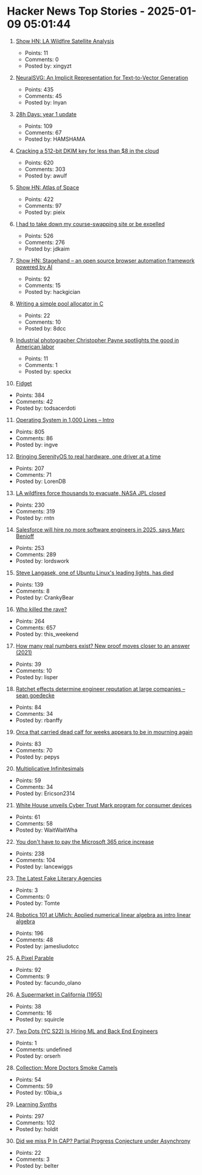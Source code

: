 # Hacker News Top Stories - 2025-01-09 05:01:44

1. [Show HN: LA Wildfire Satellite Analysis](https://github.com/xingyzt/fire)
   - Points: 11
   - Comments: 0
   - Posted by: xingyzt

2. [NeuralSVG: An Implicit Representation for Text-to-Vector Generation](https://sagipolaczek.github.io/NeuralSVG/)
   - Points: 435
   - Comments: 45
   - Posted by: lnyan

3. [28h Days: year 1 update](https://sidhion.com/blog/28h_days_update_1/)
   - Points: 109
   - Comments: 67
   - Posted by: HAMSHAMA

4. [Cracking a 512-bit DKIM key for less than $8 in the cloud](https://dmarcchecker.app/articles/crack-512-bit-dkim-rsa-key)
   - Points: 620
   - Comments: 303
   - Posted by: awulf

5. [Show HN: Atlas of Space](https://atlasof.space/)
   - Points: 422
   - Comments: 97
   - Posted by: pieix

6. [I had to take down my course-swapping site or be expelled](https://www.linkedin.com/posts/jdkaim_github-jdkaimhuskyswap-huskyswap-project-activity-7282609173316415488-1jdb)
   - Points: 526
   - Comments: 276
   - Posted by: jdkaim

7. [Show HN: Stagehand – an open source browser automation framework powered by AI](https://github.com/browserbase/stagehand)
   - Points: 92
   - Comments: 15
   - Posted by: hackgician

8. [Writing a simple pool allocator in C](https://8dcc.github.io/programming/pool-allocator.html)
   - Points: 22
   - Comments: 10
   - Posted by: 8dcc

9. [Industrial photographer Christopher Payne spotlights the good in American labor](https://www.scopeofwork.net/the-honorable-parts/)
   - Points: 11
   - Comments: 1
   - Posted by: speckx

10. [Fidget](https://www.mattkeeter.com/projects/fidget/)
   - Points: 384
   - Comments: 42
   - Posted by: todsacerdoti

11. [Operating System in 1,000 Lines – Intro](https://operating-system-in-1000-lines.vercel.app/en)
   - Points: 805
   - Comments: 86
   - Posted by: ingve

12. [Bringing SerenityOS to real hardware, one driver at a time](https://sdomi.pl/weblog/23-serenityos-realhw/)
   - Points: 207
   - Comments: 71
   - Posted by: LorenDB

13. [LA wildfires force thousands to evacuate, NASA JPL closed](https://www.theregister.com/2025/01/08/los_angeles_fires_jpl/)
   - Points: 230
   - Comments: 319
   - Posted by: rntn

14. [Salesforce will hire no more software engineers in 2025, says Marc Benioff](https://www.salesforceben.com/salesforce-will-hire-no-more-software-engineers-in-2025-says-marc-benioff/)
   - Points: 253
   - Comments: 289
   - Posted by: lordswork

15. [Steve Langasek, one of Ubuntu Linux's leading lights, has died](https://thenewstack.io/steve-langasek-one-of-ubuntu-linuxs-leading-lights-has-died/)
   - Points: 139
   - Comments: 8
   - Posted by: CrankyBear

16. [Who killed the rave?](https://www.ft.com/content/2138e940-0c81-44b0-87a7-325f278413e1)
   - Points: 264
   - Comments: 657
   - Posted by: this_weekend

17. [How many real numbers exist? New proof moves closer to an answer (2021)](https://www.quantamagazine.org/how-many-numbers-exist-infinity-proof-moves-math-closer-to-an-answer-20210715/)
   - Points: 39
   - Comments: 10
   - Posted by: lisper

18. [Ratchet effects determine engineer reputation at large companies – sean goedecke](https://www.seangoedecke.com/ratchet-effects/)
   - Points: 84
   - Comments: 34
   - Posted by: rbanffy

19. [Orca that carried dead calf for weeks appears to be in mourning again](https://www.nytimes.com/2025/01/02/us/mother-orca-tahlequah-calf-dead.html)
   - Points: 83
   - Comments: 70
   - Posted by: pepys

20. [Multiplicative Infinitesimals](https://github.com/Ericson2314/baccumulation/blob/main/math/multiplicative-infinitesimals.md)
   - Points: 59
   - Comments: 34
   - Posted by: Ericson2314

21. [White House unveils Cyber Trust Mark program for consumer devices](https://www.nextgov.com/cybersecurity/2025/01/white-house-unveils-cyber-trust-mark-program-consumer-devices/401991/)
   - Points: 61
   - Comments: 58
   - Posted by: WaitWaitWha

22. [You don't have to pay the Microsoft 365 price increase](https://www.consumer.org.nz/articles/you-don-t-have-to-pay-the-microsoft-365-price-increase)
   - Points: 238
   - Comments: 104
   - Posted by: lancewiggs

23. [The Latest Fake Literary Agencies](https://writerbeware.blog/2024/08/16/the-latest-fake-literary-agencies/)
   - Points: 3
   - Comments: 0
   - Posted by: Tomte

24. [Robotics 101 at UMich: Applied numerical linear algebra as intro linear algebra](https://robotics.umich.edu/academics/courses/course-offerings/rob101-fall-2020/)
   - Points: 196
   - Comments: 48
   - Posted by: jamesliudotcc

25. [A Pixel Parable](https://olano.dev/blog/a-pixel-parable/)
   - Points: 92
   - Comments: 9
   - Posted by: facundo_olano

26. [A Supermarket in California (1955)](https://www.poetryfoundation.org/poems/47660/a-supermarket-in-california)
   - Points: 38
   - Comments: 16
   - Posted by: squircle

27. [Two Dots (YC S22) Is Hiring ML and Back End Engineers](https://www.ycombinator.com/companies/two-dots/jobs/97PTcHT-machine-learning-engineer)
   - Points: 1
   - Comments: undefined
   - Posted by: orserh

28. [Collection: More Doctors Smoke Camels](https://tobacco.stanford.edu/cigarettes/doctors-smoking/more-doctors-smoke-camels/)
   - Points: 54
   - Comments: 59
   - Posted by: t0bia_s

29. [Learning Synths](https://learningsynths.ableton.com)
   - Points: 297
   - Comments: 102
   - Posted by: holdit

30. [Did we miss P In CAP? Partial Progress Conjecture under Asynchrony](https://arxiv.org/abs/2501.00021)
   - Points: 22
   - Comments: 3
   - Posted by: belter

